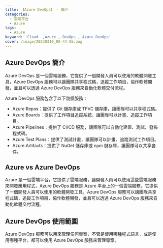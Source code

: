 ```yaml
---
title: 【Azure DevOps】 - 簡介 
categories: 
  - 雲端平台
  - Azure
tags: 
  - Azure
keyword: 'Cloud  ,Azure , DevOps , Azure DevOps'
cover: /image/20230310_08-44-55.png
---
```

## Azure DevOps 簡介
Azure DevOps 是一個雲端服務，它提供了一個開發人員可以使用的軟體開發工具，Azure DevOps 服務可以讓團隊共享程式碼，追蹤工作項目，協作軟體開發，並且可以透過 Azure DevOps 服務來自動化軟體交付流程。

Azure DevOps 服務包含了以下幾個服務：

- Azure Repos：提供了 Git 儲存庫或 TFVC 儲存庫，讓團隊可以共享程式碼。
- Azure Boards：提供了工作項目追蹤系統，讓團隊可以計畫、追蹤工作項目。
- Azure Pipelines：提供了 CI/CD 服務，讓團隊可以自動化建置、測試、發佈程式碼。
- Azure Test Plans：提供了測試計畫，讓團隊可以計畫、追蹤測試工作項目。
- Azure Artifacts：提供了 NuGet 儲存庫或 npm 儲存庫，讓團隊可以共享套件。

## Azure vs Azure DevOps
Azure 是一個雲端平台，它提供了雲端服務，讓開發人員可以使用這些雲端服務來開發應用程式，Azure DevOps 服務是 Azure 平台上的一個雲端服務，它提供了一個開發人員可以使用的軟體開發工具，Azure DevOps 服務可以讓團隊共享程式碼，追蹤工作項目，協作軟體開發，並且可以透過 Azure DevOps 服務來自動化軟體交付流程。

## Azure DevOps 使用範圍
Azure DevOps 服務可以用來管理任何專案，不管是使用哪種程式語言，或是使用哪種平台，都可以使用 Azure DevOps 服務來管理專案。
